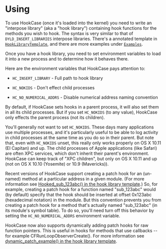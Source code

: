 # Using

To use HookCase (once it's loaded into the kernel) you need to write
an "interpose library" (aka a "hook library") containing hook
functions for the methods you wish to hook.  The syntax is very
similar to that of `DYLD_INSERT_LIBRARIES` interpose libraries.
There's a annotated template in
[`HookLibraryTemplate`](HookLibraryTemplate/), and there are more
examples under [`Examples`](Examples/).

Once you have a hook library, you need to set environment variables to
load it into a new process and to determine how it behaves there.

Here are the environment variables that HookCase pays attention to:

* `HC_INSERT_LIBRARY` - Full path to hook library

* `HC_NOKIDS` - Don't effect child processes

* `HC_NO_NUMERICAL_ADDRS` - Disable numerical address naming convention

By default, if HookCase sets hooks in a parent process, it will also
set them in all its child processes.  But if you set `HC_NOKIDS` (to
any value), HookCase only effects the parent process (not its
children).

You'll generally not want to set `HC_NOKIDS`.  These days many
applications use multiple processes, and it's particularly useful to
be able to log activity in child processes at the same time as you do
so in their parent.  But note that, even with `HC_NOKIDS` unset, this
really only works properly on OS X 10.11 (El Capitan) and up.  The
child processes of Apple applications (like Safari) are often XPC
services, which don't inherit their parent's environment.  HookCase
can keep track of "XPC children", but only on OS X 10.11 and up (not
on OS X 10.10 (Yosemite) or 10.9 (Mavericks)).

Recent versions of HookCase support creating a patch hook for an
(un-named) method at a particular address in a given module.  (For
more information see
[Hooked_sub_123abc() in the hook library template](HookLibraryTemplate/hook.mm#L871).)
So, for example, creating a patch hook for a function named
"sub_123abc" would (by default) specify that the hook should be
inserted at offset 0x123abc (hexadecimal notation) in the module.  But
this convention prevents you from creating a patch hook for a method
that's actually named "sub_123abc" (in its module's symbol table).  To
do so, you'll need turn off this behavior by setting the
`HC_NO_NUMERICAL_ADDRS` environment variable.

HookCase now also supports dynamically adding patch hooks for raw
function pointers. This is useful in hooks for methods that use
callbacks -- for example CFRunLoopObserverCreate(). For more
information see
[dynamic_patch_example() in the hook library template](HookLibraryTemplate/hook.mm#L831).

